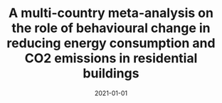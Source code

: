 ---
title: "A multi-country meta-analysis on the role of behavioural change in reducing energy consumption and CO2 emissions in residential buildings"
collection: publications
permalink: /publication/15
date: 2021-01-01
venue: 'Nature Energy'
paperurl: 'http://academicpages.github.io/files/paper1.pdf'
citation: 'Khanna, Tarun M., Baiocchi, Giovanni, <b>Callaghan, Max</b>, Creutzig, Felix, Guias, Horia, Haddaway, Neal R., Hirth, Lion, Javaid, Aneeque, Koch, Nicolas, Laukemper, Sonja, Löschel, Andreas, Zamora Dominguez, Maria del Mar, Minx, Jan C.. (2021). &quot;A multi-country meta-analysis on the role of behavioural change in reducing energy consumption and CO2 emissions in residential buildings.&quot; <i>Nature Energy</i>. 6(9).'
---